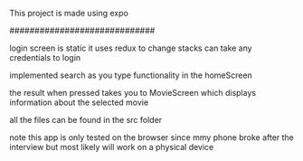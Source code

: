 This project is made using expo 

#############################

login screen is static it uses redux to change stacks can take any credentials to login


implemented search as you type functionality in the homeScreen

the result when pressed takes you to MovieScreen which displays information about the selected movie 

all the files can be found in the src folder 

note this app is only tested on the browser since mmy phone broke after the interview but most likely will work on a physical device